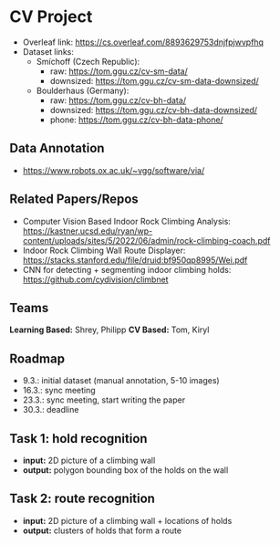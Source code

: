 # CV Project
- Overleaf link: https://cs.overleaf.com/8893629753dnjfpjwvpfhq
- Dataset links:
	- Smíchoff (Czech Republic):
		- raw: https://tom.ggu.cz/cv-sm-data/
		- downsized: https://tom.ggu.cz/cv-sm-data-downsized/
	- Boulderhaus (Germany):
		- raw: https://tom.ggu.cz/cv-bh-data/
		- downsized: https://tom.ggu.cz/cv-bh-data-downsized/
		- phone: https://tom.ggu.cz/cv-bh-data-phone/

## Data Annotation
- https://www.robots.ox.ac.uk/~vgg/software/via/


## Related Papers/Repos
- Computer Vision Based Indoor Rock Climbing Analysis: https://kastner.ucsd.edu/ryan/wp-content/uploads/sites/5/2022/06/admin/rock-climbing-coach.pdf
- Indoor Rock Climbing Wall Route Displayer: https://stacks.stanford.edu/file/druid:bf950qp8995/Wei.pdf
- CNN for detecting + segmenting indoor climbing holds: https://github.com/cydivision/climbnet


## Teams
**Learning Based:** Shrey, Philipp
**CV Based:** Tom, Kiryl


## Roadmap
-  9.3.: initial dataset (manual annotation, 5-10 images)
- 16.3.: sync meeting
- 23.3.: sync meeting, start writing the paper
- 30.3.: deadline


## Task 1: hold recognition
- **input:** 2D picture of a climbing wall
- **output:** polygon bounding box of the holds on the wall


## Task 2: route recognition
- **input:** 2D picture of a climbing wall + locations of holds
- **output:** clusters of holds that form a route
